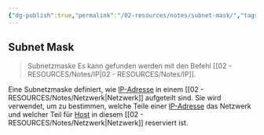 ```yaml
---
{"dg-publish":true,"permalink":"/02-resources/notes/subnet-mask/","tags":["netzwerk/subnet-mask"]}
---
```


## Subnet Mask 
> Subnetzmaske 
Es kann gefunden werden mit den Befehl [[02 - RESOURCES/Notes/IP\|02 - RESOURCES/Notes/IP]].

Eine Subnetzmaske definiert, wie [IP-Adresse](obsidian://open?vault=Second-Brain&file=Archives%2FNotes%2Fipv4) in einem [[02 - RESOURCES/Notes/Netzwerk\|Netzwerk]] aufgeteilt sind. Sie wird verwendet, um zu bestimmen, welche Teile einer [IP-Adresse](obsidian://open?vault=Second-Brain&file=Archives%2FNotes%2Fipv4) das Netzwerk und welcher Teil für [Host](obsidian://open?vault=Second-Brain&file=Archives%2FNotes%2FHosts%20Addieren) in diesem [[02 - RESOURCES/Notes/Netzwerk\|Netzwerk]] reserviert ist.

